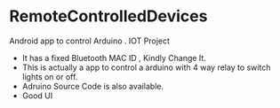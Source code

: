 # RemoteControlledDevices
Android app to control Arduino . IOT Project

* It has a fixed Bluetooth MAC ID , Kindly Change It.
* This is actually a app to control a arduino with 4 way relay to switch lights on or off.
* Adruino Source Code is also available.
* Good UI

